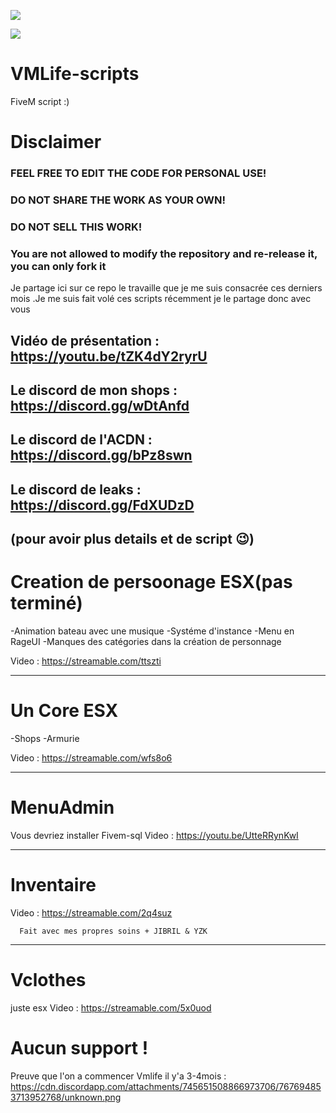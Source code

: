 <a href="https://hits.seeyoufarm.com"><img src="https://hits.seeyoufarm.com/api/count/incr/badge.svg?url=https%3A%2F%2Fgithub.com%2FAdemoDEV%2FVMLife-scripts&count_bg=%23C83D3D&title_bg=%23555555&icon=&icon_color=%23E7E7E7&title=hits&edge_flat=false"/></a>

<a href="https://hits.seeyoufarm.com"><img src="https://hits.seeyoufarm.com/api/count/incr/badge.svg?url=https%3A%2F%2Fgithub.com%2FAdemoDEV%2FVMLife-scripts&count_bg=%231700FF&title_bg=%23555555&icon=&icon_color=%23E7E7E7&title=hits&edge_flat=false"/></a>

# VMLife-scripts

FiveM script :)

# Disclaimer
### FEEL FREE TO EDIT THE CODE FOR PERSONAL USE!
### DO NOT SHARE THE WORK AS YOUR OWN!
### DO NOT SELL THIS WORK!
### You are not allowed to modify the repository and re-release it, you can only fork it

Je partage ici sur ce repo le travaille que je me suis consacrée ces derniers mois .Je me suis fait volé ces scripts
récemment je le partage donc avec vous 

## Vidéo de présentation : https://youtu.be/tZK4dY2ryrU

## Le discord de mon shops : https://discord.gg/wDtAnfd

## Le discord de l'ACDN  : https://discord.gg/bPz8swn

## Le discord de leaks : https://discord.gg/FdXUDzD
(pour avoir plus details et de script 😉)
--------------------------------------------------------------------------------------------------------------------

#                                          Creation de persoonage ESX(pas terminé)
-Animation bateau avec une musique
-Systéme d'instance
-Menu en RageUI 
-Manques des catégories dans la création de personnage

Video : https://streamable.com/ttszti

--------------------------------------------------------------------------------------------------------------------
#                                                    Un Core ESX
-Shops 
-Armurie

Video : https://streamable.com/wfs8o6

--------------------------------------------------------------------------------------------------------------------
  
#                                                     MenuAdmin
Vous devriez installer Fivem-sql
Video : https://youtu.be/UtteRRynKwI

--------------------------------------------------------------------------------------------------------------------

#                                                     Inventaire

Video : https://streamable.com/2q4suz

      Fait avec mes propres soins + JIBRIL & YZK

--------------------------------------------------------------------------------------------------------------------
  
#                                                     Vclothes
juste esx
Video : https://streamable.com/5x0uod




# Aucun support !

Preuve que l'on a commencer Vmlife il y'a 3-4mois  : https://cdn.discordapp.com/attachments/745651508866973706/767694853713952768/unknown.png


